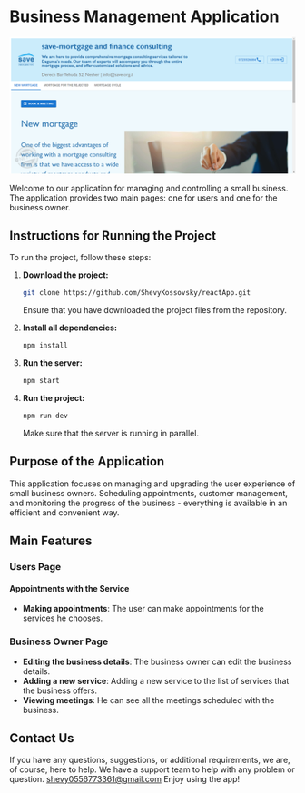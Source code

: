 # Business Management Application

![Screenshot of the server project](/reacProjectClient//src/assets/images/screenShot.png)

Welcome to our application for managing and controlling a small business. The application provides two main pages: one for users and one for the business owner.

## Instructions for Running the Project

To run the project, follow these steps:

1. **Download the project:**

    ```bash
    git clone https://github.com/ShevyKossovsky/reactApp.git
    ```

   Ensure that you have downloaded the project files from the repository.

2. **Install all dependencies:**

    ```bash
    npm install
    ```

3. **Run the server:**

    ```bash
    npm start
    ```

4. **Run the project:**

    ```bash
    npm run dev
    ```

    Make sure that the server is running in parallel.

## Purpose of the Application

This application focuses on managing and upgrading the user experience of small business owners. Scheduling appointments, customer management, and monitoring the progress of the business - everything is available in an efficient and convenient way.

## Main Features

### Users Page

#### Appointments with the Service

- **Making appointments**: The user can make appointments for the services he chooses.

### Business Owner Page

- **Editing the business details**: The business owner can edit the business details.
- **Adding a new service**: Adding a new service to the list of services that the business offers.
- **Viewing meetings**: He can see all the meetings scheduled with the business.

## Contact Us

If you have any questions, suggestions, or additional requirements, we are, of course, here to help. We have a support team to help with any problem or question.
shevy0556773361@gmail.com
Enjoy using the app!


